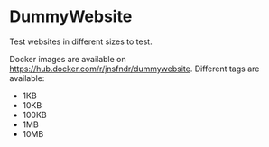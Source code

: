 # DummyWebsite
Test websites in different sizes to test.

Docker images are available on https://hub.docker.com/r/jnsfndr/dummywebsite.
Different tags are available:
- 1KB
- 10KB
- 100KB
- 1MB
- 10MB
